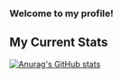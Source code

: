 ### Welcome to my profile!


## My Current Stats
[![Anurag's GitHub stats](https://github-readme-stats.vercel.app/api?username=miyukinozomi)](https://github.com/anuraghazra/github-readme-stats)

<!--
**MiyukiNozomi/MiyukiNozomi** is a ✨ _special_ ✨ repository because its `README.md` (this file) appears on your GitHub profile.

Here are some ideas to get you started:

- 🔭 I’m currently working on ...
- 🌱 I’m currently learning ...
- 👯 I’m looking to collaborate on ...
- 🤔 I’m looking for help with ...
- 💬 Ask me about ...
- 📫 How to reach me: ...
- 😄 Pronouns: ...
- ⚡ Fun fact: ...
-->
